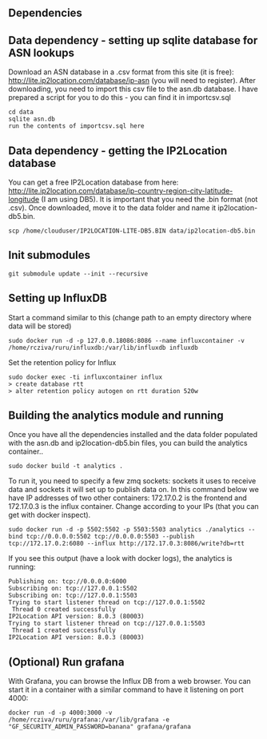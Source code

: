 
## Dependencies 

## Data dependency - setting up sqlite database for ASN lookups

Download an ASN database in a .csv format from this site (it is free): http://lite.ip2location.com/database/ip-asn (you will need to register). After downloading, you need to import this csv file to the asn.db database. I have prepared a script for you to do this - you can find it in importcsv.sql

    cd data
    sqlite asn.db
    run the contents of importcsv.sql here

## Data dependency - getting the IP2Location database

You can get a free IP2Location database from here: http://lite.ip2location.com/database/ip-country-region-city-latitude-longitude (I am using DB5). It is important that you need the .bin format (not .csv). Once downloaded, move it to the data folder and name it ip2location-db5.bin.

    scp /home/clouduser/IP2LOCATION-LITE-DB5.BIN data/ip2location-db5.bin

## Init submodules

    git submodule update --init --recursive


## Setting up InfluxDB

Start a command similar to this (change path to an empty directory where data will be stored)

    sudo docker run -d -p 127.0.0.18086:8086 --name influxcontainer -v /home/rcziva/ruru/influxdb:/var/lib/influxdb influxdb

Set the retention policy for Influx

    sudo docker exec -ti influxcontainer influx 
    > create database rtt
    > alter retention policy autogen on rtt duration 520w 


## Building the analytics module and running

Once you have all the dependencies installed and the data folder populated with the asn.db and ip2location-db5.bin files, you can build the analytics container..

    sudo docker build -t analytics .
    
To run it, you need to specify a few zmq sockets: sockets it uses to receive data and sockets it will set up to publish data on. In this command below we have IP addresses of two other containers: 172.17.0.2 is the frontend and 172.17.0.3 is the influx container. Change according to your IPs (that you can get with docker inspect).

    sudo docker run -d -p 5502:5502 -p 5503:5503 analytics ./analytics --bind tcp://0.0.0.0:5502 tcp://0.0.0.0:5503 --publish tcp://172.17.0.2:6080 --influx http://172.17.0.3:8086/write?db=rtt


If you see this output (have a look with docker logs), the analytics is running:

    Publishing on: tcp://0.0.0.0:6000
    Subscribing on: tcp://127.0.0.1:5502
    Subscribing on: tcp://127.0.0.1:5503
    Trying to start listener thread on tcp://127.0.0.1:5502
     Thread 0 created successfully
    IP2Location API version: 8.0.3 (80003)
    Trying to start listener thread on tcp://127.0.0.1:5503
     Thread 1 created successfully
    IP2Location API version: 8.0.3 (80003) 


## (Optional) Run grafana 

With Grafana, you can browse the Influx DB from a web browser. You can start it in a container with a similar command to have it listening on port 4000:

    docker run -d -p 4000:3000 -v /home/rcziva/ruru/grafana:/var/lib/grafana -e "GF_SECURITY_ADMIN_PASSWORD=banana" grafana/grafana

